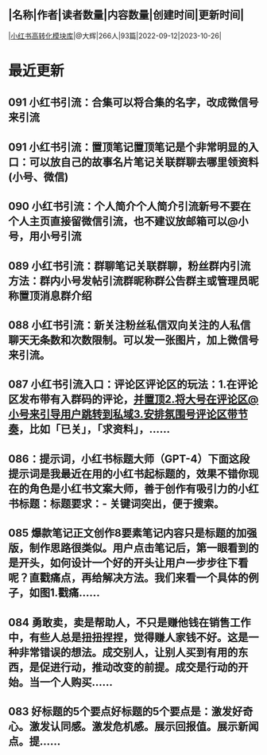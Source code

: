 |名称|作者|读者数量|内容数量|创建时间|更新时间|
---
|[小红书高转化模块库](https://xiaobot.net/p/gerenip?refer=0b133df9-27dc-423b-8101-639049001c13)|@大辉|266人|93篇|2022-09-12|2023-10-26|

# 最近更新
## 091 小红书引流：合集可以将合集的名字，改成微信号来引流
## 091 小红书引流：置顶笔记置顶笔记是个非常明显的入口：可以放自己的故事名片笔记关联群聊去哪里领资料(小号、微信)
## 090 小红书引流：个人简介个人简介引流新号不要在个人主页直接留微信引流，也不建议放邮箱可以@小号，用小号引流
## 089 小红书引流：群聊笔记关联群聊，粉丝群内引流方法：群内小号发帖引流群昵称群公告群主或管理员昵称置顶消息群介绍
## 088 小红书引流：新关注粉丝私信双向关注的人私信聊天无条数和次数限制。可以发一张图片，加上微信号来引流。
## 087 小红书引流入口：评论区评论区的玩法：1.在评论区发布带有入群码的评论，并置顶2.将大号在评论区@小号来引导用户跳转到私域3.安排氛围号评论区带节奏，比如「已关」，「求资料」，......
## 086：提示词，小红书标题大师（GPT-4）下面这段提示词是我最近在用的小红书起标题的，效果不错你现在的角色是小红书文案大师，善于创作有吸引力的小红书标题：标题要求：- 关键词突出，便于搜索。
## 085 爆款笔记正文创作8要素笔记内容只是标题的加强版，制作思路很类似。用户点击笔记后，第一眼看到的是开头，如何设计一个好的开头让用户一步步往下看呢？直戳痛点，再给解决方法。我们来看一个具体的例子，如图1.戳痛......
## 084 勇敢卖，卖是帮助人，不只是赚他钱在销售工作中，有些人总是扭扭捏捏，觉得赚人家钱不好。这是一种非常错误的想法。成交别人，让别人买到有用的东西，是促进行动，推动改变的前提。成交是行动的开始。当一个人购买......
## 083 好标题的5个要点好标题的5个要点是：激发好奇心。激发认同感。激发危机感。展示回报值。展示新闻点。提......

